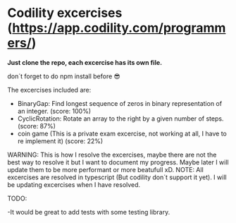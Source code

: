 # Codility excercises (https://app.codility.com/programmers/)

**Just clone the repo, each excercise has its own file.**

don´t forget to do npm install before :sunglasses:

The excercises included are:

- BinaryGap: Find longest sequence of zeros in binary representation of an integer. (score: 100%)
- CyclicRotation: Rotate an array to the right by a given number of steps. (score: 87%)
- coin game (This is a private exam excercise, not working at all, I have to re implement it) (score: 22%)

WARNING: This is how I resolve the excercises, maybe there are not the best way to resolve it but I want to document my progress. Maybe later I will update them to be more performant or more beatufull xD.
NOTE: All excercises are resolved in typescript (But codility don´t support it yet). I will be updating excercises when I have resolved.

TODO:

-It would be great to add tests with some testing library.
